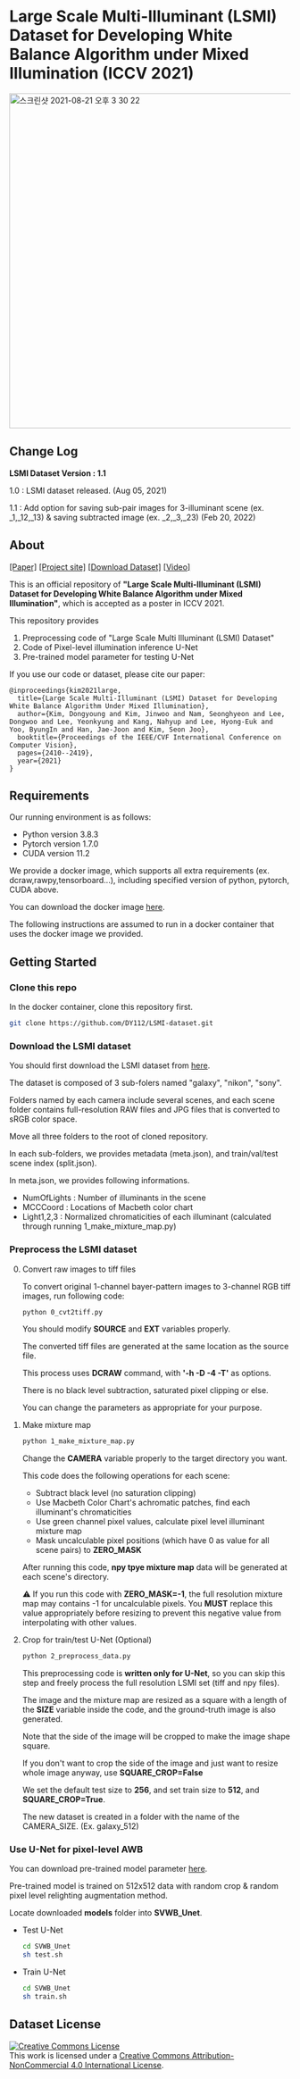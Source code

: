 # Large Scale Multi-Illuminant (LSMI) Dataset for Developing White Balance Algorithm under Mixed Illumination (ICCV 2021)

<img width="600" alt="스크린샷 2021-08-21 오후 3 30 22" src="https://user-images.githubusercontent.com/24367643/130312876-5b2955c2-0176-4e87-ba90-7c466fa3961b.png">

<!-- ABOUT THE PROJECT -->
## Change Log

**LSMI Dataset Version : 1.1**

1.0 : LSMI dataset released. (Aug 05, 2021)

1.1 : Add option for saving sub-pair images for 3-illuminant scene (ex. _1,_12,_13) &amp; saving subtracted image (ex. _2,_3,_23) (Feb 20, 2022)

## About
[[Paper]](https://dykim.me/publication/lsmi/LSMI.pdf)
[[Project site]](https://dykim.me/publication/lsmi/) 
[[Download Dataset]](https://forms.gle/EjBAUzrrsWBxGX4o7)
[[Video]](https://youtu.be/i8OAdYryig0)

This is an official repository of **"Large Scale Multi-Illuminant (LSMI) Dataset for Developing White Balance Algorithm under Mixed Illumination"**, which is accepted as a poster in ICCV 2021.

This repository provides  
1. Preprocessing code of "Large Scale Multi Illuminant (LSMI) Dataset"
2. Code of Pixel-level illumination inference U-Net
3. Pre-trained model parameter for testing U-Net

If you use our code or dataset, please cite our paper:
```
@inproceedings{kim2021large,
  title={Large Scale Multi-Illuminant (LSMI) Dataset for Developing White Balance Algorithm Under Mixed Illumination},
  author={Kim, Dongyoung and Kim, Jinwoo and Nam, Seonghyeon and Lee, Dongwoo and Lee, Yeonkyung and Kang, Nahyup and Lee, Hyong-Euk and Yoo, ByungIn and Han, Jae-Joon and Kim, Seon Joo},
  booktitle={Proceedings of the IEEE/CVF International Conference on Computer Vision},
  pages={2410--2419},
  year={2021}
}
```

## Requirements
Our running environment is as follows:

- Python version 3.8.3
- Pytorch version 1.7.0
- CUDA version 11.2

We provide a docker image, which supports all extra requirements (ex. dcraw,rawpy,tensorboard...), including specified version of python, pytorch, CUDA above.

You can download the docker image [here](https://hub.docker.com/r/dongyoung95/torch1.7_lsmi).

The following instructions are assumed to run in a docker container that uses the docker image we provided.

<!-- GETTING STARTED -->
## Getting Started
### Clone this repo
In the docker container, clone this repository first.

```sh
git clone https://github.com/DY112/LSMI-dataset.git
```

### Download the LSMI dataset
You should first download the LSMI dataset from [here](https://forms.gle/EjBAUzrrsWBxGX4o7).

The dataset is composed of 3 sub-folers named "galaxy", "nikon", "sony".

Folders named by each camera include several scenes, and each scene folder contains full-resolution RAW files and JPG files that is converted to sRGB color space.

Move all three folders to the root of cloned repository.

In each sub-folders, we provides metadata (meta.json), and train/val/test scene index (split.json).

In meta.json, we provides following informations.

- NumOfLights : Number of illuminants in the scene
- MCCCoord : Locations of Macbeth color chart
- Light1,2,3 : Normalized chromaticities of each illuminant (calculated through running 1_make_mixture_map.py)


### Preprocess the LSMI dataset

0. Convert raw images to tiff files  
   
   To convert original 1-channel bayer-pattern images to 3-channel RGB tiff images, run following code:

   ```sh
   python 0_cvt2tiff.py
   ```
   You should modify **SOURCE** and **EXT** variables properly.

   The converted tiff files are generated at the same location as the source file.

   This process uses **DCRAW** command, with **'-h -D -4 -T'** as options.

   There is no black level subtraction, saturated pixel clipping or else.

   You can change the parameters as appropriate for your purpose.

1. Make mixture map
   ```sh
   python 1_make_mixture_map.py
   ```
   Change the **CAMERA** variable properly to the target directory you want.

   This code does the following operations for each scene:

   - Subtract black level (no saturation clipping)
   - Use Macbeth Color Chart's achromatic patches, find each illuminant's chromaticities
   - Use green channel pixel values, calculate pixel level illuminant mixture map
   - Mask uncalculable pixel positions (which have 0 as value for all scene pairs) to **ZERO_MASK**
   
   After running this code, **npy tpye mixture map** data will be generated at each scene's directory.

   :warning: If you run this code with **ZERO_MASK=-1**, the full resolution mixture map may contains -1 for uncalculable pixels. You **MUST** replace this value appropriately before resizing to prevent this negative value from interpolating with other values.

2. Crop for train/test U-Net (Optional)
   ```sh
   python 2_preprocess_data.py
   ```

   This preprocessing code is **written only for U-Net**, so you can skip this step and freely process the full resolution LSMI set (tiff and npy files).

   The image and the mixture map are resized as a square with a length of the **SIZE** variable inside the code, and the ground-truth image is also generated.
   
   Note that the side of the image will be cropped to make the image shape square.
   
   If you don't want to crop the side of the image and just want to resize whole image anyway, use **SQUARE_CROP=False**

   We set the default test size to **256**, and set train size to **512**, and **SQUARE_CROP=True**.

   The new dataset is created in a folder with the name of the CAMERA_SIZE. (Ex. galaxy_512)

### Use U-Net for pixel-level AWB

You can download pre-trained model parameter [here]([https://yonsei-my.sharepoint.com/:f:/g/personal/dongyoung_kim_o365_yonsei_ac_kr/EkXIAmMiJApDuaB0HNFUPfYBrNEu1PDCF7deRHDbpZkExw?e=Blw861](https://1drv.ms/f/s!AmcRzvPhtvytnVnNy7u31Unr46WD?e=zyQHua)).

Pre-trained model is trained on 512x512 data with random crop & random pixel level relighting augmentation method.

Locate downloaded **models** folder into **SVWB_Unet**.

- Test U-Net  
  ```sh
  cd SVWB_Unet
  sh test.sh
  ```

- Train U-Net
  ```sh
  cd SVWB_Unet
  sh train.sh
  ```

## Dataset License

<a rel="license" href="http://creativecommons.org/licenses/by-nc/4.0/"><img alt="Creative Commons License" style="border-width:0" src="https://i.creativecommons.org/l/by-nc/4.0/88x31.png" /></a><br />This work is licensed under a <a rel="license" href="http://creativecommons.org/licenses/by-nc/4.0/">Creative Commons Attribution-NonCommercial 4.0 International License</a>.


<!-- 
## Acknowledgements

* []()
* []()
* []()
 -->

